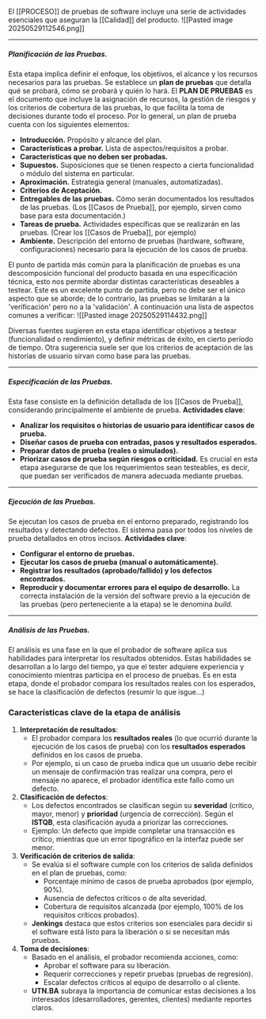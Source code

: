 El [[PROCESO]] de pruebas de software incluye una serie de actividades esenciales que aseguran la [[Calidad]] del producto.
![[Pasted image 20250529112546.png]]
****
##### **Planificación de las Pruebas.**
Esta etapa implica definir el enfoque, los objetivos, el alcance y los recursos necesarios para las pruebas. Se establece un **plan de pruebas** que detalla qué se probará, cómo se probará y quién lo hará.
El **PLAN DE PRUEBAS** es el documento que incluye la asignación de recursos, la gestión de riesgos y los criterios de cobertura de las pruebas, lo que facilita la toma de decisiones durante todo el proceso.
Por lo general, un plan de prueba cuenta con los siguientes elementos:
- **Introducción.** Propósito y alcance del plan.
- **Características a probar.** Lista de aspectos/requisitos a probar.
- **Características que no deben ser probadas.** 
- **Supuestos.** Suposiciones que se tienen respecto a cierta funcionalidad o módulo del sistema en particular.
- **Aproximación.** Estrategia general (manuales, automatizadas).
- **Criterios de Aceptación.** 
- **Entregables de las pruebas.** Cómo serán documentados los resultados de las pruebas. (Los [[Casos de Prueba]], por ejemplo, sirven como base para esta documentación.)
- **Tareas de prueba.** Actividades específicas que se realizarán en las pruebas. (Crear los [[Casos de Prueba]], por ejemplo)
- **Ambiente.** Descripción del entorno de pruebas (hardware, software, configuraciones) necesario para la ejecución de los casos de prueba.

El punto de partida más común para la planificación de pruebas es una descomposición funcional del producto basada en una especificación técnica, esto nos permite abordar distintas características deseables a testear. Este es un excelente punto de partida, pero no debe ser el único aspecto que se aborde; de lo contrario, las pruebas se limitarán a la 'verificación' pero no a la 'validación'. A continuación una lista de aspectos comunes a verificar: ![[Pasted image 20250529114432.png]]

Diversas fuentes sugieren en esta etapa identificar objetivos a testear (funcionalidad o rendimiento), y definir métricas de éxito, en cierto período de tiempo. Otra sugerencia suele ser que los criterios de aceptación de las historias de usuario sirvan como base para las pruebas.
****
##### **Especificación de las Pruebas.**
Esta fase consiste en la definición detallada de los [[Casos de Prueba]], considerando principalmente el ambiente de prueba.
**Actividades clave**:
- **Analizar los requisitos o historias de usuario para identificar casos de prueba.**
- **Diseñar casos de prueba con entradas, pasos y resultados esperados.**
- **Preparar datos de prueba (reales o simulados).**
- **Priorizar casos de prueba según riesgos o criticidad.**
Es crucial en esta etapa asegurarse de que los requerimientos sean testeables, es decir, que puedan ser verificados de manera adecuada mediante pruebas.
****
##### **Ejecución de las Pruebas.**
Se ejecutan los casos de prueba en el entorno preparado, registrando los resultados y detectando defectos. El sistema pasa por todos los niveles de prueba detallados en otros incisos.
**Actividades clave**:
- **Configurar el entorno de pruebas.**
- **Ejecutar los casos de prueba (manual o automáticamente).**
- **Registrar los resultados (aprobado/fallido) y los defectos encontrados.**
- **Reproducir y documentar errores para el equipo de desarrollo.**
La correcta instalación de la versión del software previo a la ejecución de las pruebas (pero perteneciente a la etapa) se le denomina *build*. 
****
##### **Análisis de las Pruebas.**
El análisis es una fase en la que el probador de software aplica sus habilidades para interpretar los resultados obtenidos. Estas habilidades se desarrollan a lo largo del tiempo, ya que el tester adquiere experiencia y conocimiento mientras participa en el proceso de pruebas.
Es en esta etapa, donde el probador compara los resultados reales con los esperados, se hace la clasificación de defectos
(resumir lo que isgue...)
### **Características clave de la etapa de análisis**

1. **Interpretación de resultados**:
    - El probador compara los **resultados reales** (lo que ocurrió durante la ejecución de los casos de prueba) con los **resultados esperados** definidos en los casos de prueba.
    - Por ejemplo, si un caso de prueba indica que un usuario debe recibir un mensaje de confirmación tras realizar una compra, pero el mensaje no aparece, el probador identifica este fallo como un defecto.
2. **Clasificación de defectos**:
    - Los defectos encontrados se clasifican según su **severidad** (crítico, mayor, menor) y **prioridad** (urgencia de corrección). Según el **ISTQB**, esta clasificación ayuda a priorizar las correcciones.
    - Ejemplo: Un defecto que impide completar una transacción es crítico, mientras que un error tipográfico en la interfaz puede ser menor.
3. **Verificación de criterios de salida**:
    - Se evalúa si el software cumple con los criterios de salida definidos en el plan de pruebas, como:
        - Porcentaje mínimo de casos de prueba aprobados (por ejemplo, 90%).
        - Ausencia de defectos críticos o de alta severidad.
        - Cobertura de requisitos alcanzada (por ejemplo, 100% de los requisitos críticos probados).
    - **Jenkings** destaca que estos criterios son esenciales para decidir si el software está listo para la liberación o si se necesitan más pruebas.
4. **Toma de decisiones**:
    - Basado en el análisis, el probador recomienda acciones, como:
        - Aprobar el software para su liberación.
        - Requerir correcciones y repetir pruebas (pruebas de regresión).
        - Escalar defectos críticos al equipo de desarrollo o al cliente.
    - **UTN.BA** subraya la importancia de comunicar estas decisiones a los interesados (desarrolladores, gerentes, clientes) mediante reportes claros.